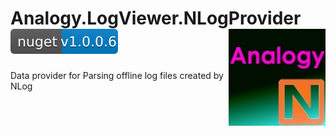 

# Analogy.LogViewer.NLogProvider        [![NuGet](Assets/nuget.svg)](https://www.nuget.org/packages/Analogy.LogViewer.NLogProvider)   <img src="./Assets/AnalogyNlog.jpg" align="right" width="155px" height="155px">  

Data provider for Parsing offline log files created by NLog
